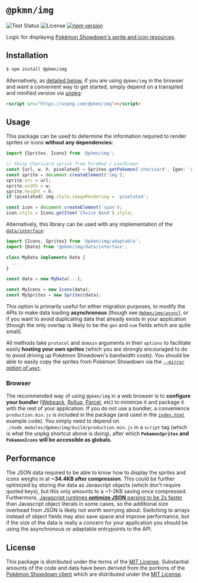 # `@pkmn/img`

![Test Status](https://github.com/pkmn/ps/workflows/Tests/badge.svg)
![License](https://img.shields.io/badge/License-MIT-blue.svg)
[![npm version](https://img.shields.io/npm/v/@pkmn/img.svg)](https://www.npmjs.com/package/@pkmn/img)

Logic for displaying [Pokémon Showdown's sprite and icon resources](https://pkmn.github.io/ps/img).

## Installation

```sh
$ npm install @pkmn/img
```

Alternatively, as [detailed below](#browser), if you are using `@pkmn/img` in the browser and want a
convenient way to get started, simply depend on a transpiled and minified version via
[unpkg](https://unpkg.com/):

```html
<script src="https://unpkg.com/@pkmn/img"></script>
```

## Usage

This package can be used to determine the information required to render sprites or icons
**without any dependencies**:

```ts
import {Sprites, Icons} from '@pkmn/img';

// Shiny Charizard sprite from FireRed / LeafGreen
const {url, w, h, pixelated} = Sprites.getPokemon('charizard', {gen: 'gen3frlg', shiny: true});
const sprite = document.createElement('img');
sprite.src = url;
sprite.width = w;
sprite.height = h;
if (pixelated) img.style.imageRendering = 'pixelated';

const icon = document.createElement('span');
icon.style = Icons.getItem('Choice Band').style;
```

Alternatively, this library can be used with any implementation of the
[`data/interface`](src/data/interface.ts):

```ts
import {Icons, Sprites} from '@pkmn/img/adaptable';
import {Data} from '@pkmn/img/data/interface';

class MyData implements Data {
  ...
}

const data = new MyData(...);

const MyIcons = new Icons(data);
const MySprites = new Sprites(data);
```

This option is primarily useful for either migration purposes, to modify the APIs to make data
loading **asynchronous** (though see [`@pkmn/img/async`](src/async.ts)), or if you want to avoid
duplicating data that already exists in your application (though the only overlap is likely to be
the `gen` and `num` fields which are quite small).

All methods take `protocol` and `domain` arguments in their `options` to facilitate easily **hosting
your own sprites** (which you are strongly encouraged to do to avoid driving up Pokémon Showdown's
bandwidth costs). You should be able to easily copy the sprites from Pokémon Showdown via the
[`--mirror` option of
`wget`](https://www.gnu.org/software/wget/manual/html_node/Recursive-Retrieval-Options.html).

### Browser

The recommended way of using `@pkmn/img` in a web browser is to **configure your bundler**
([Webpack](https://webpack.js.org/), [Rollup](https://rollupjs.org/),
[Parcel](https://parceljs.org/), etc) to minimize it and package it with the rest of your
application. If you do not use a bundler, a convenience `production.min.js` is included in the
package (and used in the [`index.html`](index.html) example code). You simply need to depend on
`./node_modules/@pkmn/img/build/production.min.js` in a `script` tag (which is what the unpkg
shortcut above is doing), after which **`PokemonSprites` and `PokemonIcons` will be accessible as
globals.**

## Performance

The JSON data required to be able to know how to display the sprites and icons weighs in at
**~34.4KB after compression**. This could be further optimized by storing the data as Javascript
objects (which don't require quoted keys), but this only amounts to a ~1-2KB saving once compressed.
Furthermore, [Javascript runtimes **optimize JSON** parsing to be 2x
faster](https://github.com/GoogleChromeLabs/json-parse-benchmark) than Javascript object literals in
some cases, so the additional size overhead from JSON is likely not worth worrying about. Switching
to arrays instead of object fields may also save space and improve performance, but if the size of
the data is really a concern for your application you should be using the asynchronous or adaptable
entrypoints to the API.

## License

This package is distributed under the terms of the [MIT License](LICENSE). Substantial amounts of
the code and data have been derived from the portions of the [Pokémon Showdown
client](https://github.com/smogon/pokemon-showdown-client) which are distributed under the [MIT
License](https://github.com/smogon/pokemon-showdown-client/blob/master/src/battle.ts#L6).
